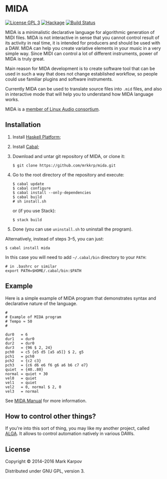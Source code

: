 # MIDA

[![License GPL 3](https://img.shields.io/badge/license-GPL_3-green.svg)](http://www.gnu.org/licenses/gpl-3.0.txt)
[![Hackage](https://img.shields.io/hackage/v/mida.svg?style=flat)](https://hackage.haskell.org/package/mida)
[![Build Status](https://travis-ci.org/mrkkrp/mida.svg?branch=master)](https://travis-ci.org/mrkkrp/mida)

MIDA is a minimalistic declarative language for algorithmic generation of
MIDI files. MIDA is not interactive in sense that you cannot control result
of its activity in real time, it is intended for producers and should be
used with a DAW. MIDA can help you create variative elements in your music
in a very simple way. Since MIDI can control a lot of different instruments,
power of MIDA is truly great.

Main reason for MIDA development is to create software tool that can
be used in such a way that does not change established workflow, so
people could use familiar plugins and software instruments.

Currently MIDA can be used to translate source files into `.mid` files, and
also in interactive mode that will help you to understand how MIDA language
works.

MIDA is a
[member of Linux Audio consortium](http://linuxaudio.org/members.html).

## Installation

1. Install [Haskell Platform](https://www.haskell.org/platform/);
2. Install [Cabal](https://www.haskell.org/cabal/);
3. Download and untar git repository of MIDA, or clone it:

   ```
   $ git clone https://github.com/mrkkrp/mida.git
   ```

4. Go to the root directory of the repository and execute:

   ```
   $ cabal update
   $ cabal configure
   $ cabal install --only-dependencies
   $ cabal build
   # sh install.sh
   ```

   or (if you use Stack):

   ```
   $ stack build
   ```

5. Done (you can use `uninstall.sh` to uninstall the program).

Alternatively, instead of steps 3–5, you can just:

```
$ cabal install mida
```

In this case you will need to add `~/.cabal/bin` directory to your `PATH`:

```
# in .bashrc or similar
export PATH=$HOME/.cabal/bin:$PATH
```

## Example

Here is a simple example of MIDA program that demonstrates syntax and
declarative nature of the language.

```
#
# Example of MIDA program
# Tempo ≈ 50
#

dur0   = 6
dur1   = dur0
dur2   = dur0
dur3   = {96 $ 2, 24}
pch0   = c5 {e5 d5 [a5 a5]} $ 2, g5
pch1   = pch0
pch2   = {c2 c3}
pch3   = {c6 d6 e6 f6 g6 a6 b6 c7 e7}
quiet  = {40..80}
normal = quiet + 30
vel0   = quiet
vel1   = quiet
vel2   = 0, normal $ 2, 0
vel3   = normal
```

See [MIDA Manual](https://mrkkrp.github.io/mida/) for more information.

## How to control other things?

If you're into this sort of thing, you may like my another project, called
[ALGA](https://github.com/mrkkrp/alga). It allows to control automation
natively in various DAWs.

## License

Copyright © 2014–2016 Mark Karpov

Distributed under GNU GPL, version 3.
